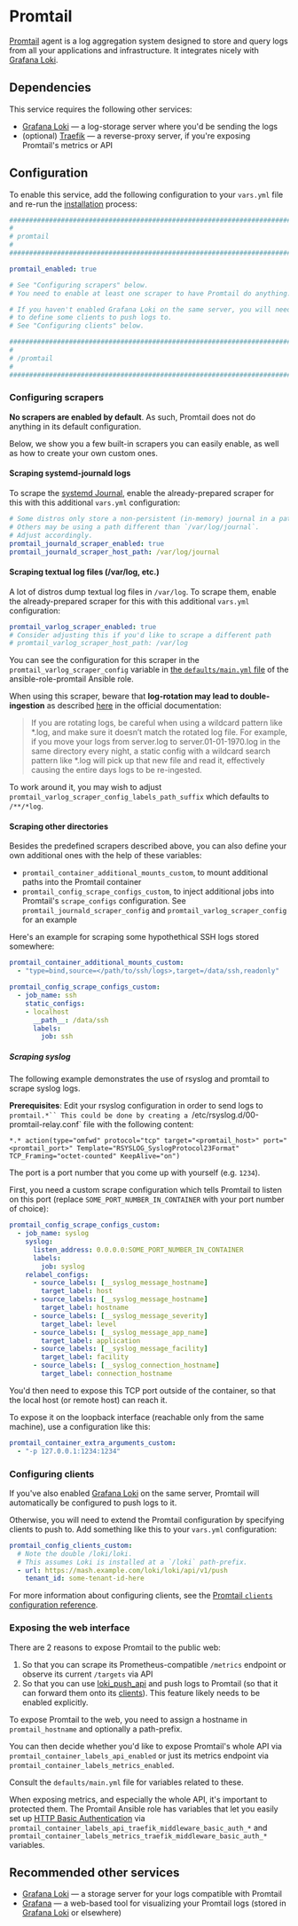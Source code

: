 <!--
SPDX-FileCopyrightText: 2024 Slavi Pantaleev

SPDX-License-Identifier: AGPL-3.0-or-later
-->

# Promtail

[Promtail](https://grafana.com/docs/loki/latest/send-data/promtail/) agent is a log aggregation system designed to store and query logs from all your applications and infrastructure. It integrates nicely with [Grafana Loki](./grafana-loki.md).


## Dependencies

This service requires the following other services:

- [Grafana Loki](grafana-loki.md) — a log-storage server where you'd be sending the logs
- (optional) [Traefik](traefik.md) — a reverse-proxy server, if you're exposing Promtail's metrics or API


## Configuration

To enable this service, add the following configuration to your `vars.yml` file and re-run the [installation](../installing.md) process:

```yaml
########################################################################
#                                                                      #
# promtail                                                             #
#                                                                      #
########################################################################

promtail_enabled: true

# See "Configuring scrapers" below.
# You need to enable at least one scraper to have Promtail do anything.

# If you haven't enabled Grafana Loki on the same server, you will need
# to define some clients to push logs to.
# See "Configuring clients" below.

########################################################################
#                                                                      #
# /promtail                                                            #
#                                                                      #
########################################################################
```

### Configuring scrapers

**No scrapers are enabled by default**. As such, Promtail does not do anything in its default configuration.

Below, we show you a few built-in scrapers you can easily enable, as well as how to create your own custom ones.

#### Scraping systemd-journald logs

To scrape the [systemd Journal](https://wiki.archlinux.org/title/Systemd/Journal), enable the already-prepared scraper for this with this additional `vars.yml` configuration:

```yml
# Some distros only store a non-persistent (in-memory) journal in a path like in `/run/log/journal`.
# Others may be using a path different than `/var/log/journal`.
# Adjust accordingly.
promtail_journald_scraper_enabled: true
promtail_journald_scraper_host_path: /var/log/journal
```

#### Scraping textual log files (/var/log, etc.)

A lot of distros dump textual log files in `/var/log`. To scrape them, enable the already-prepared scraper for this with this additional `vars.yml` configuration:

```yml
promtail_varlog_scraper_enabled: true
# Consider adjusting this if you'd like to scrape a different path
# promtail_varlog_scraper_host_path: /var/log
```

You can see the configuration for this scraper in the `promtail_varlog_scraper_config` variable in [the `defaults/main.yml` file](https://github.com/mother-of-all-self-hosting/ansible-role-promtail/blob/main/defaults/main.yml) of the ansible-role-promtail Ansible role.

When using this scraper, beware that **log-rotation may lead to double-ingestion** as described [here](https://grafana.com/docs/loki/latest/send-data/promtail/configuration/#example-static-config) in the official documentation:

> If you are rotating logs, be careful when using a wildcard pattern like *.log, and make sure it doesn’t match the rotated log file. For example, if you move your logs from server.log to server.01-01-1970.log in the same directory every night, a static config with a wildcard search pattern like *.log will pick up that new file and read it, effectively causing the entire days logs to be re-ingested.

To work around it, you may wish to adjust `promtail_varlog_scraper_config_labels_path_suffix` which defaults to `/**/*log`.

#### Scraping other directories

Besides the predefined scrapers described above, you can also define your own additional ones with the help of these variables:

- `promtail_container_additional_mounts_custom`, to mount additional paths into the Promtail container
- `promtail_config_scrape_configs_custom`, to inject additional jobs into Promtail's `scrape_configs` configuration. See `promtail_journald_scraper_config` and `promtail_varlog_scraper_config` for an example

Here's an example for scraping some hypothethical SSH logs stored somewhere:

```yml
promtail_container_additional_mounts_custom:
  - "type=bind,source=</path/to/ssh/logs>,target=/data/ssh,readonly"

promtail_config_scrape_configs_custom:
  - job_name: ssh
    static_configs:
    - localhost
      __path__: /data/ssh
      labels:
        job: ssh
```

##### Scraping syslog

The following example demonstrates the use of rsyslog and promtail to scrape syslog logs.

**Prerequisites**: Edit your rsyslog configuration in order to send logs to `promtail.*``
This could be done by creating a `/etc/rsyslog.d/00-promtail-relay.conf` file with the following content:

```
*.* action(type="omfwd" protocol="tcp" target="<promtail_host>" port="<promtail_port>" Template="RSYSLOG_SyslogProtocol23Format" TCP_Framing="octet-counted" KeepAlive="on")
```

The port is a port number that you come up with yourself (e.g. `1234`).

First, you need a custom scrape configuration which tells Promtail to listen on this port (replace `SOME_PORT_NUMBER_IN_CONTAINER` with your port number of choice):

```yaml
promtail_config_scrape_configs_custom:
  - job_name: syslog
    syslog:
      listen_address: 0.0.0.0:SOME_PORT_NUMBER_IN_CONTAINER
      labels:
        job: syslog
    relabel_configs:
      - source_labels: [__syslog_message_hostname]
        target_label: host
      - source_labels: [__syslog_message_hostname]
        target_label: hostname
      - source_labels: [__syslog_message_severity]
        target_label: level
      - source_labels: [__syslog_message_app_name]
        target_label: application
      - source_labels: [__syslog_message_facility]
        target_label: facility
      - source_labels: [__syslog_connection_hostname]
        target_label: connection_hostname
```

You'd then need to expose this TCP port outside of the container, so that the local host (or remote host) can reach it.

To expose it on the loopback interface (reachable only from the same machine), use a configuration like this:
```yaml
promtail_container_extra_arguments_custom:
  - "-p 127.0.0.1:1234:1234"
```


### Configuring clients

If you've also enabled [Grafana Loki](./grafana-loki.md) on the same server, Promtail will automatically be configured to push logs to it.

Otherwise, you will need to extend the Promtail configuration by specifying clients to push to. Add something like this to your `vars.yml` configuration:

```yml
promtail_config_clients_custom:
  # Note the double /loki/loki.
  # This assumes Loki is installed at a `/loki` path-prefix.
  - url: https://mash.example.com/loki/loki/api/v1/push
    tenant_id: some-tenant-id-here
```

For more information about configuring clients, see the [Promtail `clients` configuration reference](https://grafana.com/docs/loki/latest/send-data/promtail/configuration/#clients).


### Exposing the web interface

There are 2 reasons to expose Promtail to the public web:

1. So that you can scrape its Prometheus-compatible `/metrics` endpoint or observe its current `/targets` via API
2. So that you can use [loki_push_api](https://grafana.com/docs/loki/latest/send-data/promtail/configuration/#loki_push_api) and push logs to Promtail (so that it can forward them onto its [clients](#configuring-clients)). This feature likely needs to be enabled explicitly.

To expose Promtail to the web, you need to assign a hostname in `promtail_hostname` and optionally a path-prefix.

You can then decide whether you'd like to expose Promtail's whole API via `promtail_container_labels_api_enabled` or just its metrics endpoint via `promtail_container_labels_metrics_enabled`.

Consult the `defaults/main.yml` file for variables related to these.

When exposing metrics, and especially the whole API, it's important to protected them. The Promtail Ansible role has variables that let you easily set up [HTTP Basic Authentication](https://developer.mozilla.org/en-US/docs/Web/HTTP/Authentication) via `promtail_container_labels_api_traefik_middleware_basic_auth_*` and `promtail_container_labels_metrics_traefik_middleware_basic_auth_*` variables.



## Recommended other services

- [Grafana Loki](grafana-loki.md) — a storage server for your logs compatible with Promtail
- [Grafana](grafana.md) — a web-based tool for visualizing your Promtail logs (stored in [Grafana Loki](grafana-loki.md) or elsewhere)
